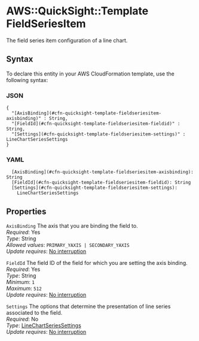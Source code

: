 # AWS::QuickSight::Template FieldSeriesItem<a name="aws-properties-quicksight-template-fieldseriesitem"></a>

The field series item configuration of a line chart\.

## Syntax<a name="aws-properties-quicksight-template-fieldseriesitem-syntax"></a>

To declare this entity in your AWS CloudFormation template, use the following syntax:

### JSON<a name="aws-properties-quicksight-template-fieldseriesitem-syntax.json"></a>

```
{
  "[AxisBinding](#cfn-quicksight-template-fieldseriesitem-axisbinding)" : String,
  "[FieldId](#cfn-quicksight-template-fieldseriesitem-fieldid)" : String,
  "[Settings](#cfn-quicksight-template-fieldseriesitem-settings)" : LineChartSeriesSettings
}
```

### YAML<a name="aws-properties-quicksight-template-fieldseriesitem-syntax.yaml"></a>

```
  [AxisBinding](#cfn-quicksight-template-fieldseriesitem-axisbinding): String
  [FieldId](#cfn-quicksight-template-fieldseriesitem-fieldid): String
  [Settings](#cfn-quicksight-template-fieldseriesitem-settings):
    LineChartSeriesSettings
```

## Properties<a name="aws-properties-quicksight-template-fieldseriesitem-properties"></a>

`AxisBinding` <a name="cfn-quicksight-template-fieldseriesitem-axisbinding"></a>
The axis that you are binding the field to\.  
_Required_: Yes  
_Type_: String  
_Allowed values_: `PRIMARY_YAXIS | SECONDARY_YAXIS`  
_Update requires_: [No interruption](https://docs.aws.amazon.com/AWSCloudFormation/latest/UserGuide/using-cfn-updating-stacks-update-behaviors.html#update-no-interrupt)

`FieldId` <a name="cfn-quicksight-template-fieldseriesitem-fieldid"></a>
The field ID of the field for which you are setting the axis binding\.  
_Required_: Yes  
_Type_: String  
_Minimum_: `1`  
_Maximum_: `512`  
_Update requires_: [No interruption](https://docs.aws.amazon.com/AWSCloudFormation/latest/UserGuide/using-cfn-updating-stacks-update-behaviors.html#update-no-interrupt)

`Settings` <a name="cfn-quicksight-template-fieldseriesitem-settings"></a>
The options that determine the presentation of line series associated to the field\.  
_Required_: No  
_Type_: [LineChartSeriesSettings](aws-properties-quicksight-template-linechartseriessettings.md)  
_Update requires_: [No interruption](https://docs.aws.amazon.com/AWSCloudFormation/latest/UserGuide/using-cfn-updating-stacks-update-behaviors.html#update-no-interrupt)
